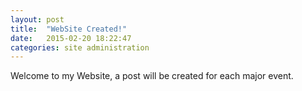 ```yaml
---
layout: post
title:  "WebSite Created!"
date:   2015-02-20 18:22:47
categories: site administration
---
```

Welcome to my Website, a post will be created for each major event.